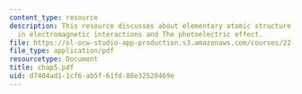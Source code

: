 ```yaml
---
content_type: resource
description: This resource discusses about elementary atomic structure, atomic processes
  in electromagnetic interactions and The photoelectric effect.
file: https://ol-ocw-studio-app-production.s3.amazonaws.com/courses/22-105-electromagnetic-interactions-fall-2005/d7404ad11cf6ab5f61fd08e32528469e_chap5.pdf
file_type: application/pdf
resourcetype: Document
title: chap5.pdf
uid: d7404ad1-1cf6-ab5f-61fd-08e32528469e
---
```

